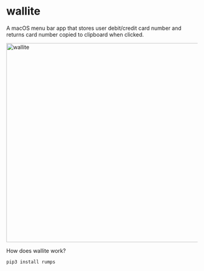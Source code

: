 # wallite
A macOS menu bar app that stores user debit/credit card number and returns card number copied to clipboard when clicked.


<img width="523" align="center" alt="wallite" src="https://user-images.githubusercontent.com/84860195/187414255-cb9190c1-4c0f-41ce-9086-ded5ea095860.png">

How does wallite work?


```
pip3 install rumps
```
